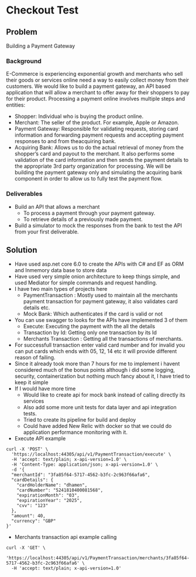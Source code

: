 
# Checkout Test

## Problem

Building a Payment Gateway
### Background
E-Commerce is experiencing exponential growth and merchants who sell their goods or
services online need a way to easily collect money from their customers.
We would like to build a payment gateway, an API based application that will allow a
merchant to offer away for their shoppers to pay for their product.
Processing a payment online involves multiple steps and entities:
- Shopper: Individual who is buying the product online.
- Merchant: The seller of the product. For example, Apple or Amazon.
- Payment Gateway: Responsible for validating requests, storing card information and forwarding payment requests and accepting payment responses to and from theacquiring bank.
- Acquiring Bank: Allows us to do the actual retrieval of money from the shopper’s card and payout to the merchant. It also performs some validation of the card information and then sends the payment details to the appropriate 3rd party organization for processing. We will be building the payment gateway only and simulating the acquiring bank component in order to allow us to fully test the payment flow. 
### Deliverables
- Build an API that allows a merchant
  - To process a payment through your payment gateway.
  - To retrieve details of a previously made payment.
- Build a simulator to mock the responses from the bank to test the API from your first deliverable.

## Solution

- Have used asp.net core 6.0 to create the APIs with C# and EF as ORM and Inmemory data base to store data
- Have used very simple onion architecture to keep things simple, and used Mediator for simple commands and request handling.
- I have two main types of projects here
    - PaymentTransaction : Mostly used to maintain all the merchants payment transaction for payment gateway, it also validates card details etc.
    - Mock Bank: Which authenticates if the card is valid or not
- You can use swagger to looks for the APIs have implemented 3 of them 
  - Execute: Executing the payment with the all the details
  - Transaction by Id: Getting only one transaction by its Id
  - Merchants Transaction : Getting all the transactions of merchants.
- For successfull transaction enter valid card number and for invalid you can put cards which ends with 05, 12, 14 etc it will provide different reason of failing.
- Since it already took more than 7 hours for me to implement i havent considered much of the bonus points although i did some logging, security, containerization but nothing much fancy about it, I have tried to keep it simple
- If I would have more time
  - Would like to create api for mock bank instead of calling directly its services
  - Also add some more unit tests for data layer and api integration tests. 
  - Tried to create its pipeline for build and deploy
  - Could have added New Relic with docker so that we could do application performance monitoring with it.
- Execute API example
```
curl -X 'POST' \
  'https://localhost:44305/api/v1/PaymentTransaction/execute' \
  -H 'accept: text/plain; x-api-version=1.0' \
  -H 'Content-Type: application/json; x-api-version=1.0' \
  -d '{
  "merchantId": "3fa85f64-5717-4562-b3fc-2c963f66afa6",
  "cardDetails": {
    "cardHolderName": "dhamen",
    "cardNumber": "5241810400081568",
    "expirationMonth": "03",
    "expirationYear": "2025",
    "cvv": "123"
  },
  "amount": 40,
  "currency": "GBP"
}'
```   

- Merchants transaction api example calling
```
curl -X 'GET' \
  'https://localhost:44305/api/v1/PaymentTransaction/merchants/3fa85f64-5717-4562-b3fc-2c963f66afa6' \
  -H 'accept: text/plain; x-api-version=1.0'

```
